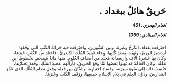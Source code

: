<h1 dir="rtl">حَريقٌ هائلٌ ببغداد .</h1>

<h5 dir="rtl">العام الهجري:  451

العام الميلادي: 1059

</h5>

<p dir="rtl">احتَرقَت بغداد، الكَرخُ وغَيرهُ، وبين السُّورَينِ، واحتَرقَت فيه خَزانَةُ الكُتُبِ التي وَقَفَها أردشيرُ الوزيرُ، ونُهِبَت بَعضُ كُتُبِها، وجاء عَميدُ المُلْكِ الكندريُّ، فاختارَ من الكُتُبِ خَيرَها، وكان بها عَشرةُ آلاف وأربعمائة مُجلَّد من أَصنافِ العُلومِ، منها مائةُ مُصحَفٍ بخُطوطِ ابنِ مُقْلَة، وكان العامَّةُ قد نَهَبوا بَعضَها لمَّا وَقعَ الحَريقُ، فأَزالَهم عَميدُ المُلْكِ، وقَعدَ يَختارُها، فنُسِبَ ذلك إلى سُوءِ سِيرَتِه، وفَسادِ اختِيارِه، وشَتَّانَ بين فِعلِه وفِعلِ نِظامِ المُلْكِ الذي عَمَّرَ المَدارِسَ، ودَوَّنَ العِلمَ في بِلادِ الإسلامِ جَميعِها، ووَقَفَ الكُتُبَ وغَيرَها.</p></br>
